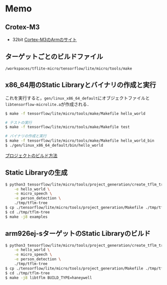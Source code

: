 # Memo

## Crotex-M3
- 32bit
[Cortex-M3のArmのサイト](https://www.arm.com/ja/products/silicon-ip-cpu/cortex-m/cortex-m3)

## ターゲットごとのビルドファイル
`/workspaces/tflite-micro/tensorflow/lite/micro/tools/make`

## x86_64用のStatic Libraryとバイナリの作成と実行
これを実行すると，`gen/linux_x86_64_default`にオブジェクトファイルと`libtensorflow-microlite.a`が作成される．
```bash
$ make -f tensorflow/lite/micro/tools/make/Makefile hello_world

# テストの実行
$ make -f tensorflow/lite/micro/tools/make/Makefile test

# バイナリの作成と実行
$ make -f tensorflow/lite/micro/tools/make/Makefile hello_world_bin
$ ./gen/linux_x86_64_default/bin/hello_world 
```
[プロジェクトのビルド方法](https://www.tensorflow.org/lite/microcontrollers/library?hl=ja)


## Static Libraryの生成
```bash
$ python3 tensorflow/lite/micro/tools/project_generation/create_tflm_tree.py \
    -e hello_world \
    -e micro_speech \
    -e person_detection \
    ./tmp/tflm-tree
$ cp ./tensorflow/lite/micro/tools/project_generation/Makefile ./tmp/tflm-tree/
$ cd ./tmp/tflm-tree
$ make -j8 examples
```


## arm926ej-sターゲットのStatic Libraryのビルド
```bash
$ python3 tensorflow/lite/micro/tools/project_generation/create_tflm_tree.py \
    -e hello_world \
    -e micro_speech \
    -e person_detection \
    ./tmp/tflm-tree
$ cp ./tensorflow/lite/micro/tools/project_generation/Makefile ./tmp/tflm-tree/
$ cd ./tmp/tflm-tree
$ make -j8 libtflm BUILD_TYPE=haneywell
```

